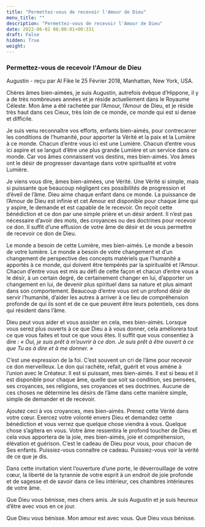 ```yaml
---
title: "Permettez-vous de recevoir l'Amour de Dieu"
menu_title: ""
description: "Permettez-vous de recevoir l'Amour de Dieu"
date: 2022-06-01 06:00:01+00:331
draft: False
hidden: True
weight:
---
```

### Permettez-vous de recevoir l'Amour de Dieu

Augustin - reçu par Al Fike le 25 Février 2018, Manhattan, New York, USA.

Chères âmes bien-aimées, je suis Augustin, autrefois évêque d’Hippone, il y a de très nombreuses années et je réside actuellement dans le Royaume Céleste. Mon âme a été rachetée par l’Amour, l’Amour de Dieu, et je réside très haut dans ces Cieux, très loin de ce monde, ce monde qui est si dense et difficile.

Je suis venu reconnaître vos efforts, enfants bien-aimés, pour contrecarrer les conditions de l’humanité, pour apporter la Vérité et la paix et la Lumière à ce monde. Chacun d’entre vous ici est une Lumière. Chacun d’entre vous ici aspire et se languit d’être une plus grande Lumière et un service dans ce monde. Car vos âmes connaissent vos destins, mes bien-aimés. Vos âmes ont le désir de progresser davantage dans votre spiritualité et votre Lumière.

Je viens vous dire, âmes bien-aimées, une Vérité. Une Vérité si simple, mais si puissante que beaucoup négligent ces possibilités de progression et d’éveil de l’âme. Dieu aime chaque enfant dans ce monde. La puissance de l’Amour de Dieu est infinie et cet Amour est disponible pour chaque âme qui y aspire, le demande et est capable de le recevoir. On reçoit cette bénédiction et ce don par une simple prière et un désir ardent. Il n’est pas nécessaire d’avoir des mots, des croyances ou des doctrines pour recevoir ce don. Il suffit d’une effusion de votre âme de désir et de vous permettre de recevoir ce don de Dieu.

Le monde a besoin de cette Lumière, mes bien-aimés. Le monde a besoin de votre lumière. Le monde a besoin de votre changement et d’un changement de perspective des concepts matériels que l’humanité a apportés à ce monde, qui doivent être tempérés par la spiritualité et l’Amour. Chacun d’entre vous est mis au défi de cette façon et chacun d’entre vous a le désir, à un certain degré, de certainement changer en lui, d’apporter un changement en lui, de devenir plus spirituel dans sa nature et plus aimant dans son comportement. Beaucoup d’entre vous ont un profond désir de servir l’humanité, d’aider les autres à arriver à ce lieu de compréhension profonde de qui ils sont et de ce que peuvent être leurs potentiels, ces dons qui résident dans l’âme.

Dieu peut vous aider et vous assister en cela, mes bien-aimés. Lorsque vous serez plus ouverts à ce que Dieu a à vous donner, cela améliorera tout ce que vous faites et tout ce que vous êtes. Il suffit que vous consentiez à dire : *« Oui, je suis prêt à m’ouvrir à ce don. Je suis prêt à être ouvert à ce que Tu as à dire et à me donner. »*

C’est une expression de la foi. C’est souvent un cri de l’âme pour recevoir ce don merveilleux. Le don qui rachète, refait, guérit et vous amène à l’union avec le Créateur. Il est si puissant, mes bien-aimés. Il est si beau et il est disponible pour chaque âme, quelle que soit sa condition, ses pensées, ses croyances, ses religions, ses croyances et ses doctrines. Aucune de ces choses ne détermine les désirs de l’âme dans cette manière simple, simple de demander et de recevoir.

Ajoutez ceci à vos croyances, mes bien-aimés. Prenez cette Vérité dans votre cœur. Exercez votre volonté envers Dieu et demandez cette bénédiction et vous verrez que quelque chose viendra à vous. Quelque chose s’agitera en vous. Votre âme ressentira le profond toucher de Dieu et cela vous apportera de la joie, mes bien-aimés, joie et compréhension, élévation et guérison. C’est le cadeau de Dieu pour vous, pour chacun de Ses enfants. Puissiez-vous connaître ce cadeau. Puissiez-vous voir la vérité de ce que je dis.

Dans cette invitation vient l’ouverture d’une porte, le déverrouillage de votre cœur, la liberté de la tyrannie de votre esprit à un endroit de joie profonde et de sagesse et de savoir dans ce lieu intérieur, ces chambres intérieures de votre âme.

Que Dieu vous bénisse, mes chers amis. Je suis Augustin et je suis heureux d’être avec vous en ce jour.

Que Dieu vous bénisse. Mon amour est avec vous. Que Dieu vous bénisse.
